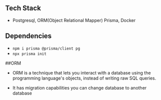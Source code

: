 ## Tech Stack
- Postgresql, ORM(Object Relational Mapper) Prisma, Docker 


## Dependencies
- `npm i prisma @prisma/client pg`
- `npx prisma init`

##ORM
- ORM is a technique that lets you interact with a database using the programming language's objects, instead of writing raw SQL queries.

- It has migration capabilities you can change database to another database
